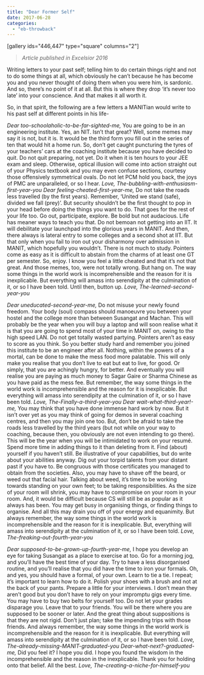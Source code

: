 ```yaml
---
title: "Dear Former Self"
date: 2017-06-28
categories:
  - "eb-throwback"
---
```


\[gallery ids="446,447" type="square" columns="2"\]

> _Article published in Excelsior 2016_

Writing letters to your past self; telling him to do certain things right and not to do some things at all, which obviously he can’t because he has become you and you never thought of doing them when you were him, is sardonic. And so, there’s no point of it at all. But this is where they drop ‘it’s never too late’ into your conscience. And that makes it all worth it.

So, in that spirit, the following are a few letters a MANITian would write to his past self at different points in his life-

_Dear too-schoolaholic-to-be-far-sighted-me,_ You are going to be in an engineering institute. Yes, an NIT. Isn’t that great? Well, some memes may say it is not, but it is. It would be the third form you fill out in the series of ten that would hit a home run. So, don’t get caught puncturing the tyres of your teachers’ cars at the coaching institute because you have decided to quit. Do not quit preparing, not yet. Do it when it is ten hours to your JEE exam and sleep. Otherwise, optical illusion will come into action straight out of your Physics textbook and you may even confuse sections, courtesy those offensively symmetrical ovals. Do not let PCM hold you back, the joys of PMC are unparalleled, or so I hear. _Love, The-bubbling-with-enthusiasm-first-year-you_ _Dear feeling-cheated-first-year-me,_ Do not take the roads less travelled (by the first years). Remember, ‘United we stand (safe), divided we fall (prey)’. But security shouldn’t be the first thought to pop in your head before doing the things you want to do. That goes for the rest of your life too. Go out, participate, explore. Be bold but not audacious. Life has meaner ways to teach you that. Do not bemoan not getting into an IIT. It will debilitate your launchpad into the glorious years in MANIT. And then, there always is lateral entry to some colleges and a second shot at IIT. But that only when you fail to iron out your disharmony over admission in MANIT, which hopefully you wouldn’t. There is not much to study. Pointers come as easy as it is difficult to abstain from the charms of at least one GT per semester. So, enjoy. I know you feel a little cheated and that it’s not that great. And those memes, too, were not totally wrong. But hang on. The way some things in the world work is incomprehensible and the reason for it is inexplicable. But everything will amass into serendipity at the culmination of it, or so I have been told. Until then, button up. _Love, The-learned-second-year-you_

_Dear uneducated-second-year-me,_ Do not misuse your newly found freedom. Your body (soul) compass should manoeuvre you between your hostel and the college more than between Susangat and Machan. This will probably be the year when you will buy a laptop and will soon realise what it is that you are going to spend most of your time in MANIT on, owing to the high speed LAN. Do not get totally wasted partying. Pointers aren’t as easy to score as you think. So you better study hard and remember you joined this institute to be an engineer after all. Nothing, within the powers of a mortal, can be done to make the mess food more palatable. This will only make you realise that you don’t live to eat but eat to live, for good. Or simply, that you are achingly hungry, for better. And eventually you will realise you are paying as much money to Sagar Gaire or Sharma Chinese as you have paid as the mess fee. But remember, the way some things in the world work is incomprehensible and the reason for it is inexplicable. But everything will amass into serendipity at the culmination of it, or so I have been told. _Love, The-Finally-a-third-year-you_ _Dear wait-what-third-year!-me,_ You may think that you have done immense hard work by now. But it isn’t over yet as you may think of going for demos in several coaching centres, and then you may join one too. But, don’t be afraid to take the roads less travelled by the third years (but not while on your way to coaching, because then, you obviously are not even intending to go there). This will be the year when you will be intimidated to work on your resumé. Spend more time in adding things to it than deleting from it. Find (about) yourself if you haven’t still. Be illustrative of your capabilities, but do write about your abilities anyway. Dig out your torpid talents from your distant past if you have to. Be congruous with those certificates you managed to obtain from the societies. Also, you may have to shave off the beard, or weed out that facial hair. Talking about weed, it’s time to be working towards standing on your own feet; to be taking responsibilities. As the size of your room will shrink, you may have to compromise on your room in your room. And, it would be difficult because CS will still be as popular as it always has been. You may get busy in organising things, or finding things to organise. And all this may drain you off of your energy and equanimity. But always remember, the way some things in the world work is incomprehensible and the reason for it is inexplicable. But, everything will amass into serendipity at the culmination of it, or so I have been told. _Love, The-freaking-out-fourth-year-you_

_Dear supposed-to-be-grown-up-fourth-year-me,_ I hope you develop an eye for taking Susangat as a place to exercise at too. Go for a morning jog, and you’ll have the best time of your day. Try to have a less disorganised routine, and you’ll realise that you did have the time to iron your formals. Oh, and yes, you should have a formal, of your own. Learn to tie a tie. I repeat; it’s important to learn how to do it. Polish your shoes with a brush and not at the back of your pants. Prepare a little for your interviews. I don’t mean they aren’t good but you don’t have to rely on your impromptu gigs every time. You may have to buy two belts for yourself too. Do not let your grades disparage you. Leave that to your friends. You will be there where you are supposed to be sooner or later. And the great thing about suppositions is that they are not rigid. Don’t just plan; take the impending trips with those friends. And always remember, the way some things in the world work is incomprehensible and the reason for it is inexplicable. But everything will amass into serendipity at the culmination of it, or so I have been told. _Love, The-already-missing-MANIT-graduated-you_ _Dear-what-next?-graduated-me,_ Did you feel it? I hope you did. I hope you found the wisdom in the incomprehensible and the reason in the inexplicable. Thank you for holding onto that belief. All the best. _Love, The-creating-a-niche-for-himself-you_
